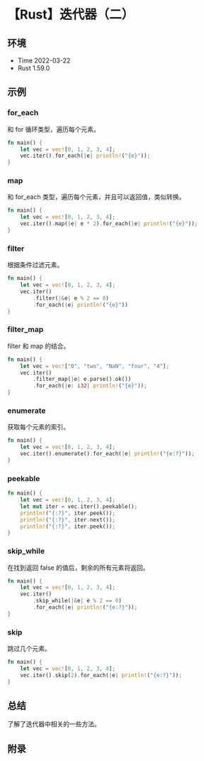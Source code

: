 # 【Rust】迭代器（二）

## 环境

- Time 2022-03-22
- Rust 1.59.0

## 示例

### for_each

和 for 循环类型，遍历每个元素。

```rust
fn main() {
    let vec = vec![0, 1, 2, 3, 4];
    vec.iter().for_each(|e| println!("{e}"));
}
```

### map

和 for_each 类型，遍历每个元素，并且可以返回值，类似转换。

```rust
fn main() {
    let vec = vec![0, 1, 2, 3, 4];
    vec.iter().map(|e| e * 2).for_each(|e| println!("{e}"));
}
```

### filter

根据条件过滤元素。

```rust
fn main() {
    let vec = vec![0, 1, 2, 3, 4];
    vec.iter()
        .filter(|&e| e % 2 == 0)
        .for_each(|e| println!("{e}"))
}
```

### filter_map

filter 和 map 的结合。

```rust
fn main() {
    let vec = vec!["0", "two", "NaN", "four", "4"];
    vec.iter()
        .filter_map(|e| e.parse().ok())
        .for_each(|e: i32| println!("{e}"));
}
```

### enumerate

获取每个元素的索引。

```rust
fn main() {
    let vec = vec![0, 1, 2, 3, 4];
    vec.iter().enumerate().for_each(|e| println!("{e:?}"));
}
```

### peekable

```rust
fn main() {
    let vec = vec![0, 1, 2, 3, 4];
    let mut iter = vec.iter().peekable();
    println!("{:?}", iter.peek());
    println!("{:?}", iter.next());
    println!("{:?}", iter.peek());
}
```

### skip_while

在找到返回 false 的值后，剩余的所有元素将返回。

```rust
fn main() {
    let vec = vec![0, 1, 2, 3, 4];
    vec.iter()
        .skip_while(|&e| e % 2 == 0)
        .for_each(|e| println!("{e:?}"));
}
```

### skip

跳过几个元素。

```rust
fn main() {
    let vec = vec![0, 1, 2, 3, 4];
    vec.iter().skip(2).for_each(|e| println!("{e:?}"));
}
```

## 总结

了解了迭代器中相关的一些方法。

## 附录
